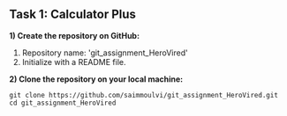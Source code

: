 ## Task 1: Calculator Plus
**1) Create the repository on GitHub:**
1. Repository name: 'git_assignment_HeroVired'
2. Initialize with a README file.

**2) Clone the repository on your local machine:** 

`git clone https://github.com/saimmoulvi/git_assignment_HeroVired.git`
`cd git_assignment_HeroVired`





